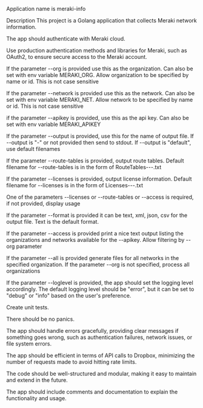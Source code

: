 Application name is meraki-info

Description This project is a Golang application that collects Meraki network information.

The app should authenticate with Meraki cloud.

Use production authentication methods and libraries for Meraki, such as OAuth2, to ensure secure access to the Meraki account.

If the parameter --org is provided use this as the organization. Can also be set with env variable MERAKI_ORG. Allow organization to be specified by name or id. This is not case sensitive

If the parameter --network is provided use this as the network. Can also be set with env variable MERAKI_NET. Allow network to be specified by name or id. This is not case sensitive

if the parameter --apikey is provided, use this as the api key. Can also be set with env variable MERAKI_APIKEY

If the parameter --output is provided, use this for the name of output file. If --output is "-" or not provided then send to stdout. If --output is "default", use default filenames

If the parameter --route-tables is provided, output route tables. Default filename for --route-tables is in the form of RouteTables-<org>-<network>-<RFC3339 date time>.txt 

If the parameter --licenses is provided, output license information. Default filename for --licenses is in the form of Licenses-<org>-<network>-<RFC3339 date time>.txt 

One of the parameters --licenses or --route-tables or --access is required, if not provided, display usage

If the parameter --format is provided it can be text, xml, json, csv for the output file. Text is the default format.

If the parameter --access is provided print a nice text output listing the organizations and networks available for the --apikey. Allow filtering by --org parameter

If the parameter --all is provided generate files for all networks in the specified organization. If the parameter --org is not specified, process all organizations

If the parameter --loglevel is provided, the app should set the logging level accordingly. The default logging level should be "error", but it can be set to "debug" or "info" based on the user's preference.

Create unit tests.

There should be no panics.

The app should handle errors gracefully, providing clear messages if something goes wrong, such as authentication failures, network issues, or file system errors.

The app should be efficient in terms of API calls to Dropbox, minimizing the number of requests made to avoid hitting rate limits.

The code should be well-structured and modular, making it easy to maintain and extend in the future.

The app should include comments and documentation to explain the functionality and usage.